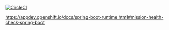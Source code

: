 [![CircleCI](https://circleci.com/gh/snowdrop/health-check-example.svg?style=shield)](https://circleci.com/gh/snowdrop/health-check-example)

https://appdev.openshift.io/docs/spring-boot-runtime.html#mission-health-check-spring-boot
